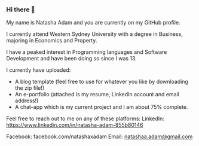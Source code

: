 ### Hi there 👋

My name is Natasha Adam and you are currently on my GitHub profile.

I currently attend Western Sydney University with a degree in Business, majoring in Economics and Property.

I have a peaked interest in Programming languages and Software Development and have been doing so since I was 13.

I currently have uploaded:
  - A blog template (feel free to use for whatever you like by downloading the zip file!)
  - An e-portfolio (attached is my resume, LinkedIn account and email address!)
  - A chat-app which is my current project and I am about 75% complete.

Feel free to reach out to me on any of these platforms:
  LinkedIn: https://www.linkedin.com/in/natasha-adam-855b80146
  
  Facebook: facebook.com/natashaxadam
  Email: natashaa.adam@gmail.com

